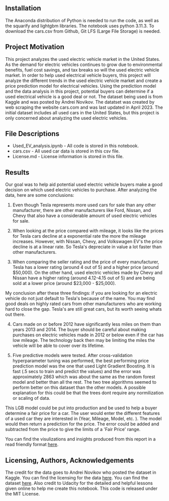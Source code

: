## Installation
 
The Anaconda distribution of Python is needed to run the code, as well as the squarify and lightgbm libraries. The notebook uses python 3.11.3. To download the cars.csv from Github, Git LFS (Large File Storage) is needed.

## Project Motivation

This project analyzes the used electric vehicle market in the United States. As the demand for electric vehicles continues to grow due to environmental benefits, fuel cost savings, and tax breaks so will the used electric vehicle market. In order to help used electrical vehicle buyers, this project will analyze the different trends in the used electric vehicle market and create a price prediction model for electrical vehicles. Using the prediction model and the data analysis in this project, potential buyers can determine if a used electrical vehicle is a good deal or not. The dataset being used is from Kaggle and was posted by Andrei Novikov. The datatset was created by web scraping the website cars.com and was last updated in April 2023. The initial dataset includes all used cars in the United States, but this project is only concerned about analyzing the used electric vehicles.

## File Descriptions

* Used_EV_analysis.ipynb - All code is stored in this notebook.
* cars.csv - All used car data is stored in this csv file.
* License.md - License information is stored in this file.

## Results

Our goal was to help aid potential used electric vehicle buyers make a good decision on which used electric vehicles to purchase. After analyzing the data, here are some conclusions:

1. Even though Tesla represents more used cars for sale than any other manufacturer, there are other manufacturers like Ford, Nissan, and Chevy that also have a considerable amount of used electric vehicles for sale. 

2. When looking at the price compared with mileage, it looks like the prices for Tesla cars decline at a exponential rate the more the mileage increases. However, with Nissan, Chevy, and Volkswagen EV's the price decline is at a linear rate. So Tesla's depreciate in value a lot faster than other manufacturers.

3. When comparing the seller rating and the price of every manufacturer, Tesla has a lower rating (around 4 out of 5) and a higher price (around $50,000). On the other hand, used electric vehicles made by Chevy and Nissan have a higher rating (around 4.12-4.15 out of 5) and are being sold at a lower price (around $23,000 - $25,000).

My conclusion after these three findings: if you are looking for an electric vehicle do not just default to Tesla's because of the name. You may find good deals on highly rated cars from other manufacturers who are working hard to close the gap. Tesla's are still great cars, but its worth seeing whats out there.

4. Cars made on or before 2012 have significantly less miles on them than years 2013 and 2014. The buyer should be careful about making purchases on electric vehicles made in 2012 or below even if the car has low mileage. The technology back then may be limiting the miles the vehicle will be able to cover over its lifetime.

5. Five predictive models were tested. After cross-validation hyperparameter tuning was performed, the best performing price prediction model was the one that used Light Gradient Boosting. It is fast (.5 secs to train and predict the values) and the error was approximately 2863 which was about the same as the random forest model and better than all the rest. The two tree algorithms seemed to perform better on this dataset than the other models. A possible explanation for this could be that the trees dont require any normilization or scaling of data.

 This LGB model could be put into production and be used to help a buyer determine a fair price for a car. The user would enter the different features of a used car they are interested in (Year, Mileage, Model, etc. ). The model would then return a prediction for the price. The error could be added and subtracted from the price to give the limits of a 'Fair Price' range.

You can find the visulizations and insights produced from this report in a read friendly format [here](https://medium.com/@Philip_Van/5-insights-on-the-used-electric-vehicle-market-13013229b038).

## Licensing, Authors, Acknowledgements

The credit for the data goes to Andrei Novikov who posted the dataset in Kaggle. You can find the licensing for the data [here](https://creativecommons.org/publicdomain/zero/1.0/). You can find the dataset [here](https://www.kaggle.com/datasets/andreinovikov/used-cars-dataset). Also credit to Udacity for the detailed and helpful lessons given online to help me create this notebook. This code is released under the MIT License.